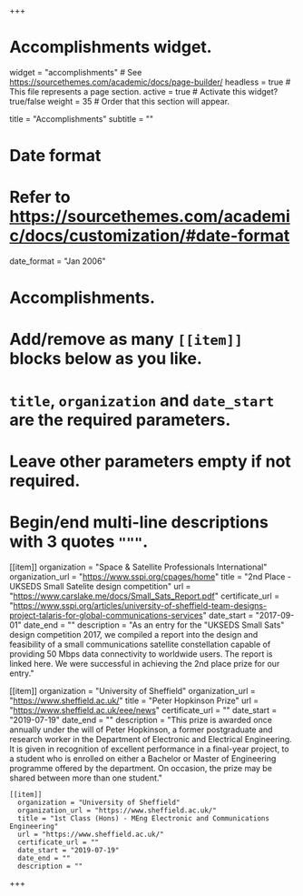 +++
# Accomplishments widget.
widget = "accomplishments"  # See https://sourcethemes.com/academic/docs/page-builder/
headless = true  # This file represents a page section.
active = true  # Activate this widget? true/false
weight = 35  # Order that this section will appear.

title = "Accomplish&shy;ments"
subtitle = ""

# Date format
#   Refer to https://sourcethemes.com/academic/docs/customization/#date-format
date_format = "Jan 2006"

# Accomplishments.
#   Add/remove as many `[[item]]` blocks below as you like.
#   `title`, `organization` and `date_start` are the required parameters.
#   Leave other parameters empty if not required.
#   Begin/end multi-line descriptions with 3 quotes `"""`.

[[item]]
  organization = "Space & Satellite Professionals International"
  organization_url = "https://www.sspi.org/cpages/home"
  title = "2nd Place - UKSEDS Small Satelite design competition"
  url = "https://www.carslake.me/docs/Small_Sats_Report.pdf"
  certificate_url = "https://www.sspi.org/articles/university-of-sheffield-team-designs-project-talaris-for-global-communications-services"
  date_start = "2017-09-01"
  date_end = ""
  description = "As an entry for the \"UKSEDS Small Sats\" design competition 2017, we compiled a report into the design and feasibility of a small communications satellite constellation capable of providing 50 Mbps data connectivity to worldwide users. The report is linked here. We were successful in achieving the 2nd place prize for our entry."

  [[item]]
    organization = "University of Sheffield"
    organization_url = "https://www.sheffield.ac.uk/"
    title = "Peter Hopkinson Prize"
    url = "https://www.sheffield.ac.uk/eee/news"
    certificate_url = ""
    date_start = "2019-07-19"
    date_end = ""
    description = "This prize is awarded once annually under the will of Peter Hopkinson, a former postgraduate and research worker in the Department of Electronic and Electrical Engineering. It is given in recognition of excellent performance in a final-year project, to a student who is enrolled on either a Bachelor or Master of Engineering programme offered by the department. On occasion, the prize may be shared between more than one student."

    [[item]]
      organization = "University of Sheffield"
      organization_url = "https://www.sheffield.ac.uk/"
      title = "1st Class (Hons) - MEng Electronic and Communications Engineering"
      url = "https://www.sheffield.ac.uk/"
      certificate_url = ""
      date_start = "2019-07-19"
      date_end = ""
      description = ""


+++
